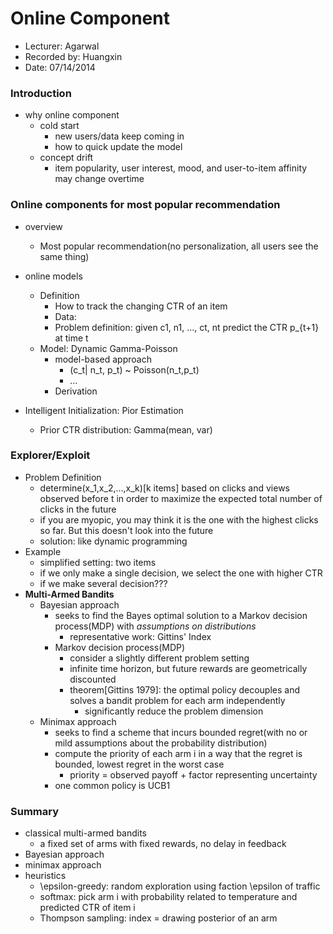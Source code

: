 Online Component
================

* Lecturer: Agarwal
* Recorded by: Huangxin
* Date: 07/14/2014

### Introduction
- why online component
	- cold start
		- new users/data keep coming in
		- how to quick update the model
	- concept drift
		- item popularity, user interest, mood, and user-to-item affinity may change overtime

### Online components for most popular recommendation
- overview
	- Most popular recommendation(no personalization, all users see the same thing)

- online models
	- Definition 
		- How to track the changing CTR of an item
		- Data:
		- Problem definition: given c1, n1, ..., ct, nt predict the CTR p_{t+1} at time t
	- Model: Dynamic Gamma-Poisson
		- model-based approach
			- (c_t| n_t, p_t) ~ Poisson(n_t,p_t)
			- ...
		- Derivation
- Intelligent Initialization: Pior Estimation
	- Prior CTR distribution: Gamma(mean, var)

### Explorer/Exploit
- Problem Definition
	- determine(x_1,x_2,...,x_k)[k items] based on clicks and views observed before t in order to maximize the expected total number of clicks in the future
	- if you are myopic, you may think it is the one with the highest clicks so far. But this doesn't look into the future
	- solution: like dynamic programming
- Example
	- simplified setting: two items
	- if we only make a single decision, we select the one with higher CTR
	- if we make several decision???
- **Multi-Armed Bandits**
	- Bayesian approach
		- seeks to find the Bayes optimal solution to a Markov decision process(MDP) with *assumptions on distributions*
			- representative work: Gittins' Index
		- Markov decision process(MDP)
			- consider a slightly different problem setting
			- infinite time horizon, but future rewards are geometrically discounted
			- theorem[Gittins 1979]: the optimal policy decouples and solves a bandit problem for each arm independently
				- significantly reduce the problem dimension
	- Minimax approach
		- seeks to find a scheme that incurs bounded regret(with no or mild assumptions about the probability distribution)
		- compute the priority of each arm i in a way that the regret is bounded, lowest regret in the worst case
			- priority = observed payoff + factor representing uncertainty
		- one common policy is UCB1

### Summary
- classical multi-armed bandits
	- a fixed set of arms with fixed rewards, no delay in feedback
- Bayesian approach
- minimax approach
- heuristics
	- \epsilon-greedy: random exploration using faction \epsilon of traffic
	- softmax: pick arm i with probability related to temperature and predicted CTR of item i 
	- Thompson sampling: index = drawing posterior of an arm
	


